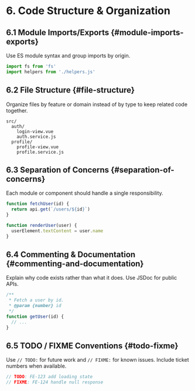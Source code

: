 # 6. Code Structure & Organization

## 6.1 Module Imports/Exports {#module-imports-exports}
Use ES module syntax and group imports by origin.

```js
import fs from 'fs'
import helpers from './helpers.js'
```

## 6.2 File Structure {#file-structure}
Organize files by feature or domain instead of by type to keep related code together.

```
src/
  auth/
    login-view.vue
    auth.service.js
  profile/
    profile-view.vue
    profile.service.js
```

## 6.3 Separation of Concerns {#separation-of-concerns}
Each module or component should handle a single responsibility.

```js
function fetchUser(id) {
  return api.get(`/users/${id}`)
}

function renderUser(user) {
  userElement.textContent = user.name
}
```

## 6.4 Commenting & Documentation {#commenting-and-documentation}
Explain why code exists rather than what it does. Use JSDoc for public APIs.

```js
/**
 * Fetch a user by id.
 * @param {number} id
 */
function getUser(id) {
  // ...
}
```

## 6.5 TODO / FIXME Conventions {#todo-fixme}
Use `// TODO:` for future work and `// FIXME:` for known issues. Include ticket numbers when available.

```js
// TODO: FE-123 add loading state
// FIXME: FE-124 handle null response
```
